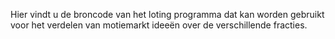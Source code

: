 Hier vindt u de broncode van het loting programma dat kan worden gebruikt voor het verdelen van motiemarkt ideeën over de verschillende fracties.
